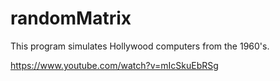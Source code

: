 # randomMatrix

This program simulates Hollywood computers from the 1960's.

https://www.youtube.com/watch?v=mIcSkuEbRSg
